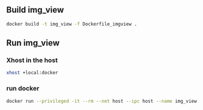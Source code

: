 ## Build img_view
```sh
docker build -t img_view -f Dockerfile_imgview .
```


## Run img_view
### Xhost in the host
```sh
xhost +local:docker
```
### run docker
```sh
docker run --privileged -it --rm --net host --ipc host --name img_view -e DISPLAY=unix$DISPLAY --volume /tmp/.X11-unix:/tmp/.X11-unix:ro --volume ./data:/data img_view
```

